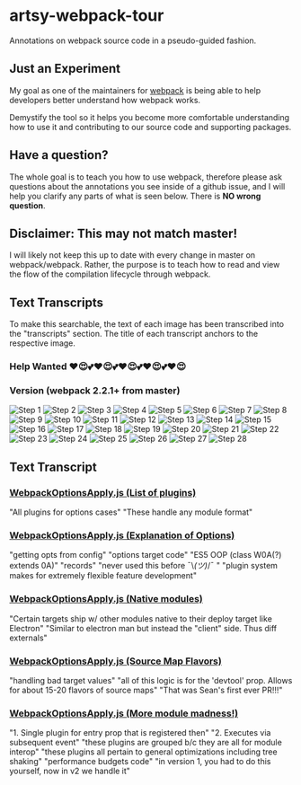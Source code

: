 # artsy-webpack-tour
Annotations on webpack source code in a pseudo-guided fashion.

## Just an Experiment
My goal as one of the maintainers for [webpack](https://github.com/webpack/webpack) is being able to help developers better understand how webpack works. 

Demystify the tool so it helps you become more comfortable understanding how to use it and contributing to our source code and supporting packages.

## Have a question? 
The whole goal is to teach you how to use webpack, therefore please ask questions about the annotations you see inside of a github issue, and I will help you clarify any parts of what is seen below. There is **NO wrong question**. 

## Disclaimer: This may not match master!
I will likely not keep this up to date with every change in master on webpack/webpack. Rather, the purpose is to teach how to read and view the flow of the compilation lifecycle through webpack.

## Text Transcripts
To make this searchable, the text of each image has been transcribed into the "transcripts" section. The title of each transcript anchors to the respective image. 

### Help Wanted ❤😍💕❤😍💕❤😍💕❤😍💕❤😍

### Version (webpack 2.2.1+ from master)


<a name="Step1"></a>![Step 1](https://github.com/TheLarkInn/artsy-webpack-tour/blob/master/images/webpack-narrative01.png)
<a name="Step2">![Step 2](https://github.com/TheLarkInn/artsy-webpack-tour/blob/master/images/webpack-narrative02.png)</a>
<a name="Step3">![Step 3](https://github.com/TheLarkInn/artsy-webpack-tour/blob/master/images/webpack-narrative03.png)</a>
<a name="Step4">![Step 4](https://github.com/TheLarkInn/artsy-webpack-tour/blob/master/images/webpack-narrative04.png)</a>
<a name="Step5">![Step 5](https://github.com/TheLarkInn/artsy-webpack-tour/blob/master/images/webpack-narrative05.png)</a>
<a name="Step6">![Step 6](https://github.com/TheLarkInn/artsy-webpack-tour/blob/master/images/webpack-narrative06.png)</a>
<a name="Step7">![Step 7](https://github.com/TheLarkInn/artsy-webpack-tour/blob/master/images/webpack-narrative-compiler01.png)</a>
<a name="Step8">![Step 8](https://github.com/TheLarkInn/artsy-webpack-tour/blob/master/images/webpack-narrative-compiler02.png)</a>
<a name="Step9">![Step 9](https://github.com/TheLarkInn/artsy-webpack-tour/blob/master/images/webpack-narrative-compiler03.png)</a>
<a name="Step10">![Step 10](https://github.com/TheLarkInn/artsy-webpack-tour/blob/master/images/webpack-narrative-compiler04.png)</a>
<a name="Step11">![Step 11](https://github.com/TheLarkInn/artsy-webpack-tour/blob/master/images/webpack-narrative-compiler05.png)</a>
<a name="Step12">![Step 12](https://github.com/TheLarkInn/artsy-webpack-tour/blob/master/images/webpack-narrative-compiler06.png)</a>
<a name="Step13">![Step 13](https://github.com/TheLarkInn/artsy-webpack-tour/blob/master/images/webpack-narrative-compiler07.png)</a>
<a name="Step14">![Step 14](https://github.com/TheLarkInn/artsy-webpack-tour/blob/master/images/webpack-narrative-compiler08.png)</a>
<a name="Step15">![Step 15](https://github.com/TheLarkInn/artsy-webpack-tour/blob/master/images/webpack-narrative-compiler09.png)</a>
<a name="Step16">![Step 16](https://github.com/TheLarkInn/artsy-webpack-tour/blob/master/images/webpack-narrative-nmf01.png)</a>
<a name="Step17">![Step 17](https://github.com/TheLarkInn/artsy-webpack-tour/blob/master/images/webpack-narrative-nmf02.png)</a>
<a name="Step18">![Step 18](https://github.com/TheLarkInn/artsy-webpack-tour/blob/master/images/webpack-narrative-nmf03.png)</a>
<a name="Step19">![Step 19](https://github.com/TheLarkInn/artsy-webpack-tour/blob/master/images/webpack-narrative-nmf04.png)</a>
<a name="Step20">![Step 20](https://github.com/TheLarkInn/artsy-webpack-tour/blob/master/images/webpack-narrative-nmf05.png)</a>
<a name="Step21">![Step 21](https://github.com/TheLarkInn/artsy-webpack-tour/blob/master/images/webpack-narrative-nmf06.png)</a>
<a name="Step22">![Step 22](https://github.com/TheLarkInn/artsy-webpack-tour/blob/master/images/webpack-narrative-nmf07.png)</a>
<a name="Step23">![Step 23](https://github.com/TheLarkInn/artsy-webpack-tour/blob/master/images/webpack-narrative-nmf08.png)</a>
<a name="Step24">![Step 24](https://github.com/TheLarkInn/artsy-webpack-tour/blob/master/images/webpack-narrative-nmf09.png)</a>
<a name="Step25">![Step 25](https://github.com/TheLarkInn/artsy-webpack-tour/blob/master/images/webpack-narrative-nmf10.png)</a>
<a name="Step26">![Step 26](https://github.com/TheLarkInn/artsy-webpack-tour/blob/master/images/webpack-narrative-nmf11.png)</a>
<a name="Step27">![Step 27](https://github.com/TheLarkInn/artsy-webpack-tour/blob/master/images/webpack-narrative-nmf12.png)</a>
<a name="Step28">![Step 28](https://github.com/TheLarkInn/artsy-webpack-tour/blob/master/images/webpack-narrative-compilation-seal01.png)</a>

## Text Transcript

### [WebpackOptionsApply.js (List of plugins)]("Step1") 
"All plugins for options cases"
"These handle any module format"

### [WebpackOptionsApply.js (Explanation of Options)]("Step2") 
"getting opts from config"
"options target code"
"ES5 OOP (class W0A(?) extends 0A)"
"records"
"never used this before ¯\\_(ツ)_/¯ "
"plugin system makes for extremely flexible feature development"

### [WebpackOptionsApply.js (Native modules)]("Step3")
"Certain targets ship w/ other modules native to their deploy target like Electron"
"Similar to electron man but instead the "client" side. Thus diff externals"

### [WebpackOptionsApply.js (Source Map Flavors)]("Step4")
"handling bad target values"
"all of this logic is for the 'devtool' prop. Allows for about 15-20 flavors of source maps"
"That was Sean's first ever PR!!!"

### [WebpackOptionsApply.js (More module madness!)]("Step5")
"1. Single plugin for entry prop that is registered then"
"2. Executes via subsequent event"
"these plugins are grouped b/c they are all for module interop"
"these plugins all pertain to general optimizations including tree shaking"
"performance budgets code"
"in version 1, you had to do this yourself, now in v2 we handle it"
